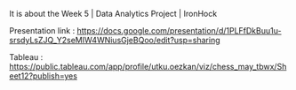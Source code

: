 It is about the Week 5 | Data Analytics Project | IronHock

Presentation link : 
https://docs.google.com/presentation/d/1PLFfDkBuu1u-srsdyLsZJQ_Y2seMIW4WNiusGjeBQoo/edit?usp=sharing

Tableau : 
https://public.tableau.com/app/profile/utku.oezkan/viz/chess_may_tbwx/Sheet12?publish=yes
